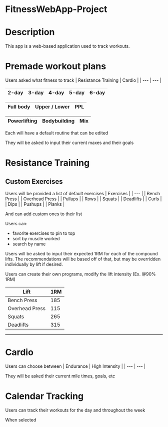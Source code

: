 # FitnessWebApp-Project

# Description

This app is a web-based application used to track workouts. 


# Premade workout plans

Users asked what fitness to track
| Resistance Training | Cardio | 
| --- | --- |

| 2-day | 3-day | 4-day | 5-day | 6-day |
| --- | --- | --- | --- | --- |

| Full body | Upper / Lower | PPL |
| --- | --- | --- |

| Powerlifting | Bodybuilding | Mix |
| --- | --- | --- |

Each will have a default routine that can be edited

They will be asked to input their current maxes and their goals 

# Resistance Training

## Custom Exercises

Users will be provided a list of default exercises
| Exercises |
| --- |
| Bench Press |
| Overhead Press |
| Pullups |
| Rows |
| Squats |
| Deadlifts |
| Curls |
| Dips |
| Pushups |
| Planks |

And can add custom ones to their list

Users can:
- favorite exercises to pin to top
- sort by muscle worked
- search by name

Users will be asked to input their expected 1RM for each of the compound lifts. The recommendations will be based off of that, but may be overridden individually by lift if desired. 

Users can create their own programs, modify the lift intensity (Ex. @90% 1RM)

| Lift | 1RM |
| --- | --- |
| Bench Press | 185 |
| Overhead Press | 115 |
| Squats | 265 |
| Deadlifts | 315 |

---

# Cardio

Users can choose between
| Endurance | High Intensity |
| --- | --- |

They will be asked their current mile times, goals, etc

# Calendar Tracking
Users can track their workouts for the day and throughout the week

When selected